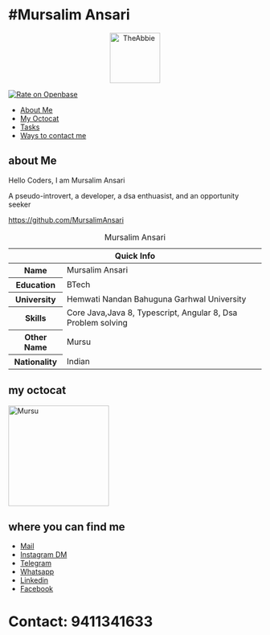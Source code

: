   #    #Mursalim Ansari

<p align='center'><img src="https://theabbie.github.io/files/logo.png" alt="TheAbbie" width="100" height="100"></p>

[![Rate on Openbase](https://badges.openbase.io/js/rating/theabbie.svg)](https://openbase.io/js/theabbie?utm_source=embedded&utm_medium=badge&utm_campaign=rate-badge)

* [About Me](#about-me)
* [My Octocat](#my-octocat)
* [Tasks](#tasks)
* [Ways to contact me](#ways-to-contact-me)
 

## about Me

Hello Coders, I am Mursalim Ansari

A pseudo-introvert, a developer, a dsa enthuasist, and an opportunity seeker

https://github.com/MursalimAnsari


<table>
<caption>Mursalim Ansari</caption>
<thead>
<tr>
<th colspan="2">Quick Info</th>
</tr>
</thead>
<tbody>
<tr><th scope='row'>Name</th><td>Mursalim Ansari </td></tr>
<tr><th scope='row'>Education</th><td>BTech</td></tr>
<tr><th scope='row'> University</th><td>Hemwati Nandan Bahuguna Garhwal University</td></tr>
<tr><th scope='row'>Skills</th><td>Core Java,Java 8, Typescript, Angular 8, Dsa Problem solving</td></tr>
<tr><th scope='row'>Other Name</th><td>Mursu</td></tr>
  <tr><th scope='row'>Nationality</th><td>Indian</td></tr>
</tbody>
</table>

## my octocat

<img src="https://theabbie.github.io/files/octocat.png" alt="Mursu" width="200" height="200">
 

##  where you can find me

<ul>
<li><a href="mailto:MursalimAnsar786@gmail.com@gmail.com" rel="me">Mail</a>
<li><a href="https://www.instagram.com/i_mursalim_ansar/" rel="me">Instagram DM</a>
<li><a href="https://t.me/9411341633" rel="me">Telegram</a>
<li><a href="https://wa.me/9650543233?text=Hi" rel="me">Whatsapp</a>
<li><a href="https://linkedin.com/in/https://www.linkein.com/in/mursalim-ansari-356037182" rel="me">Linkedin</a>
 
<li><a href="https://www.facebook.com/mursalimansari.5" rel="me">Facebook</a>

</li>
</ul>

# Contact: 9411341633
 
